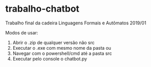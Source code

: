 # trabalho-chatbot
Trabalho final da cadeira Linguagens Formais e Autômatos 2019/01

Modos de usar:
1) Abrir o .zip de qualquer versão não src
2) Executar o .exe com mesmo nome da pasta
ou
1) Navegar com o powershell/cmd até a pasta src
2) Executar pelo console o chatbot.py
